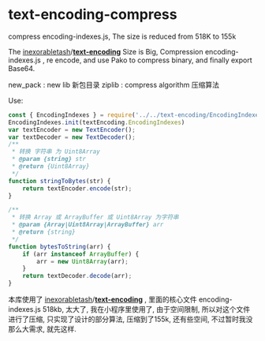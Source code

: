 # text-encoding-compress
compress encoding-indexes.js, The size is reduced from 518K to 155k

The [inexorabletash](https://github.com/inexorabletash)/**[text-encoding](https://github.com/inexorabletash/text-encoding)** Size is Big, Compression encoding- indexes.js , re encode, and use Pako to compress binary, and finally export Base64.

new_pack :  new lib 新包目录
ziplib : compress algorithm 压缩算法

Use:

```js
const { EncodingIndexes } = require('../../text-encoding/EncodingIndexes');
EncodingIndexes.init(textEncoding.EncodingIndexes)
var textEncoder = new TextEncoder();
var textDecoder = new TextDecoder();
/**
 * 转换 字符串 为 Uint8Array
 * @param {string} str
 * @return {Uint8Array}
 */
function stringToBytes(str) {
    return textEncoder.encode(str);
}

/**
 * 转换 Array 或 ArrayBuffer 或 Uint8Array 为字符串
 * @param {Array|Uint8Array|ArrayBuffer} arr
 * @return {string}
 */
function bytesToString(arr) {
    if (arr instanceof ArrayBuffer) {
        arr = new Uint8Array(arr);
    }
    return textDecoder.decode(arr);
}
```



本库使用了  [inexorabletash](https://github.com/inexorabletash)/**[text-encoding](https://github.com/inexorabletash/text-encoding)** , 里面的核心文件 encoding-indexes.js 518kb, 太大了, 我在小程序里使用了, 由于空间限制, 所以对这个文件进行了压缩, 只实现了设计的部分算法, 压缩到了155k, 还有些空间, 不过暂时我没那么大需求, 就先这样. 

